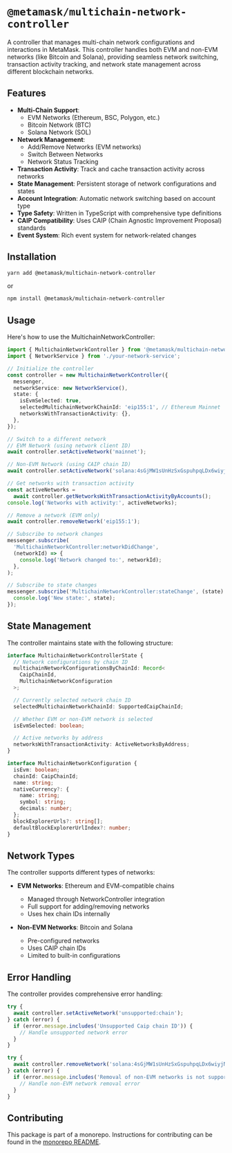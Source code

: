 # `@metamask/multichain-network-controller`

A controller that manages multi-chain network configurations and interactions in MetaMask. This controller handles both EVM and non-EVM networks (like Bitcoin and Solana), providing seamless network switching, transaction activity tracking, and network state management across different blockchain networks.

## Features

- **Multi-Chain Support**:
  - EVM Networks (Ethereum, BSC, Polygon, etc.)
  - Bitcoin Network (BTC)
  - Solana Network (SOL)
- **Network Management**:
  - Add/Remove Networks (EVM networks)
  - Switch Between Networks
  - Network Status Tracking
- **Transaction Activity**: Track and cache transaction activity across networks
- **State Management**: Persistent storage of network configurations and states
- **Account Integration**: Automatic network switching based on account type
- **Type Safety**: Written in TypeScript with comprehensive type definitions
- **CAIP Compatibility**: Uses CAIP (Chain Agnostic Improvement Proposal) standards
- **Event System**: Rich event system for network-related changes

## Installation

```bash
yarn add @metamask/multichain-network-controller
```

or

```bash
npm install @metamask/multichain-network-controller
```

## Usage

Here's how to use the MultichainNetworkController:

```typescript
import { MultichainNetworkController } from '@metamask/multichain-network-controller';
import { NetworkService } from './your-network-service';

// Initialize the controller
const controller = new MultichainNetworkController({
  messenger,
  networkService: new NetworkService(),
  state: {
    isEvmSelected: true,
    selectedMultichainNetworkChainId: 'eip155:1', // Ethereum Mainnet
    networksWithTransactionActivity: {},
  },
});

// Switch to a different network
// EVM Network (using network client ID)
await controller.setActiveNetwork('mainnet');

// Non-EVM Network (using CAIP chain ID)
await controller.setActiveNetwork('solana:4sGjMW1sUnHzSxGspuhpqLDx6wiyjNtZ');

// Get networks with transaction activity
const activeNetworks =
  await controller.getNetworksWithTransactionActivityByAccounts();
console.log('Networks with activity:', activeNetworks);

// Remove a network (EVM only)
await controller.removeNetwork('eip155:1');

// Subscribe to network changes
messenger.subscribe(
  'MultichainNetworkController:networkDidChange',
  (networkId) => {
    console.log('Network changed to:', networkId);
  },
);

// Subscribe to state changes
messenger.subscribe('MultichainNetworkController:stateChange', (state) => {
  console.log('New state:', state);
});
```

## State Management

The controller maintains state with the following structure:

```typescript
interface MultichainNetworkControllerState {
  // Network configurations by chain ID
  multichainNetworkConfigurationsByChainId: Record<
    CaipChainId,
    MultichainNetworkConfiguration
  >;

  // Currently selected network chain ID
  selectedMultichainNetworkChainId: SupportedCaipChainId;

  // Whether EVM or non-EVM network is selected
  isEvmSelected: boolean;

  // Active networks by address
  networksWithTransactionActivity: ActiveNetworksByAddress;
}

interface MultichainNetworkConfiguration {
  isEvm: boolean;
  chainId: CaipChainId;
  name: string;
  nativeCurrency?: {
    name: string;
    symbol: string;
    decimals: number;
  };
  blockExplorerUrls?: string[];
  defaultBlockExplorerUrlIndex?: number;
}
```

## Network Types

The controller supports different types of networks:

- **EVM Networks**: Ethereum and EVM-compatible chains

  - Managed through NetworkController integration
  - Full support for adding/removing networks
  - Uses hex chain IDs internally

- **Non-EVM Networks**: Bitcoin and Solana
  - Pre-configured networks
  - Uses CAIP chain IDs
  - Limited to built-in configurations

## Error Handling

The controller provides comprehensive error handling:

```typescript
try {
  await controller.setActiveNetwork('unsupported:chain');
} catch (error) {
  if (error.message.includes('Unsupported Caip chain ID')) {
    // Handle unsupported network error
  }
}

try {
  await controller.removeNetwork('solana:4sGjMW1sUnHzSxGspuhpqLDx6wiyjNtZ');
} catch (error) {
  if (error.message.includes('Removal of non-EVM networks is not supported')) {
    // Handle non-EVM network removal error
  }
}
```

## Contributing

This package is part of a monorepo. Instructions for contributing can be found in the [monorepo README](https://github.com/MetaMask/core#readme).
